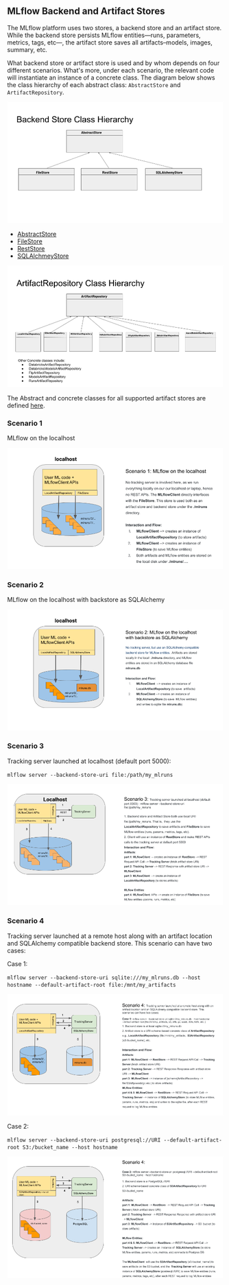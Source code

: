 ## MLflow Backend and Artifact Stores

The MLflow platform uses two stores, a backend store and an artifact store.
While the backend store persists MLflow entities—runs, parameters, metrics, 
tags, etc—, the artifact store saves all artifacts–models, images, summary, etc.

What backend store or artifact store is used and by whom depends on four different 
scenarios. What's more, under each scenario, the relevant code will instantiate an
instance of a concrete class. The diagram below shows the class hierarchy of each
abstract class: `AbstractStore` and `ArtifactRepository`.


![](./images/backend_store_classes.png)

 * [AbstractStore](https://github.com/mlflow/mlflow/blob/master/mlflow/store/tracking/abstract_store.py)
 * [FileStore](https://github.com/mlflow/mlflow/blob/master/mlflow/store/tracking/file_store.py)
 * [RestStore](https://github.com/mlflow/mlflow/blob/master/mlflow/store/tracking/rest_store.py)
 * [SQLAlchmeyStore](https://github.com/mlflow/mlflow/blob/master/mlflow/store/tracking/sqlalchemy_store.py)

![](./images/artifact_store_classes.png)

The Abstract and concrete classes for all supported artifact stores are defined
[here](https://github.com/mlflow/mlflow/tree/master/mlflow/store/artifact).

### Scenario 1

MLflow on the localhost 

![](./images/scenario_1.png)

### Scenario 2 

MLflow on the localhost with backstore as SQLAlchemy

![](./images/scenario_2.png)

### Scenario 3

Tracking server launched at localhost (default port 5000):

`mlflow server --backend-store-uri file:/path/my_mlruns`

![](./images/scenario_3.png)

### Scenario 4

Tracking server launched at a remote host along with an artifact location 
and SQLAlchemy compatible backend store. This scenario can have two cases:

Case 1: 

`mlflow server --backend-store-uri sqlite:///my_mlruns.db --host hostname
--default-artifact-root file:/mnt/my_artifacts`

![](./images/scenario_4_case_1.png)

Case 2:

`mlflow server --backend-store-uri postgresql://URI --default-artifact-root S3:/bucket_name --host hostname`

![](./images//scenario_4_case_2.png)
















